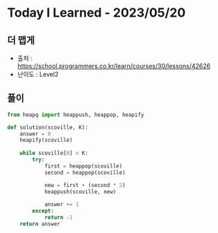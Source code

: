 # Today I Learned - 2023/05/20

## 더 맵게
- 출처 : https://school.programmers.co.kr/learn/courses/30/lessons/42626
- 난이도 : Level2

## 풀이
```python
from heapq import heappush, heappop, heapify

def solution(scoville, K):
    answer = 0
    heapify(scoville)
    
    while scoville[0] < K:
        try:
            first = heappop(scoville)
            second = heappop(scoville)

            new = first + (second * 2)
            heappush(scoville, new)
            
            answer += 1
        except:
            return -1
    return answer
```
